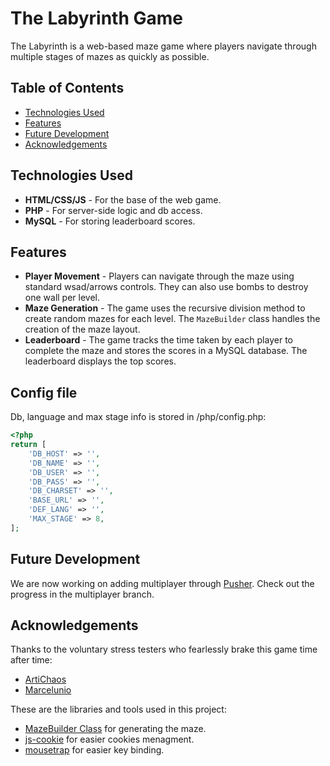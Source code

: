 # The Labyrinth Game

The Labyrinth is a web-based maze game where players navigate through multiple stages of mazes as quickly as possible.

## Table of Contents

- [Technologies Used](#technologies-used)
- [Features](#features)
- [Future Development](#future-development)
- [Acknowledgements](#acknowledgements)

## Technologies Used

- **HTML/CSS/JS** - For the base of the web game.
- **PHP** - For server-side logic and db access.
- **MySQL** - For storing leaderboard scores.

## Features

- **Player Movement** - Players can navigate through the maze using standard wsad/arrows controls. They can also use bombs to destroy one wall per level.
- **Maze Generation** - The game uses the recursive division method to create random mazes for each level. The `MazeBuilder` class handles the creation of the maze layout.
- **Leaderboard** - The game tracks the time taken by each player to complete the maze and stores the scores in a MySQL database. The leaderboard displays the top scores.

## Config file

Db, language and max stage info is stored in /php/config.php:
````php
<?php
return [
    'DB_HOST' => '',
    'DB_NAME' => '',
    'DB_USER' => '',
    'DB_PASS' => '',
    'DB_CHARSET' => '',
    'BASE_URL' => '',
    'DEF_LANG' => '',
    'MAX_STAGE' => 8,
];
````

## Future Development

We are now working on adding multiplayer through [Pusher](https://pusher.com/). Check out the progress in the multiplayer branch.

## Acknowledgements

Thanks to the voluntary stress testers who fearlessly brake this game time after time:

- [ArtiChaos](https://github.com/ArtiFact-Code)
- [Marcelunio](https://github.com/Marcelunio)

These are the libraries and tools used in this project:

- [MazeBuilder Class](https://www.the-art-of-web.com/javascript/maze-generator/) for generating the maze.
- [js-cookie](https://github.com/js-cookie/js-cookie) for easier cookies menagment.
- [mousetrap](https://github.com/ccampbell/mousetrap) for easier key binding.
